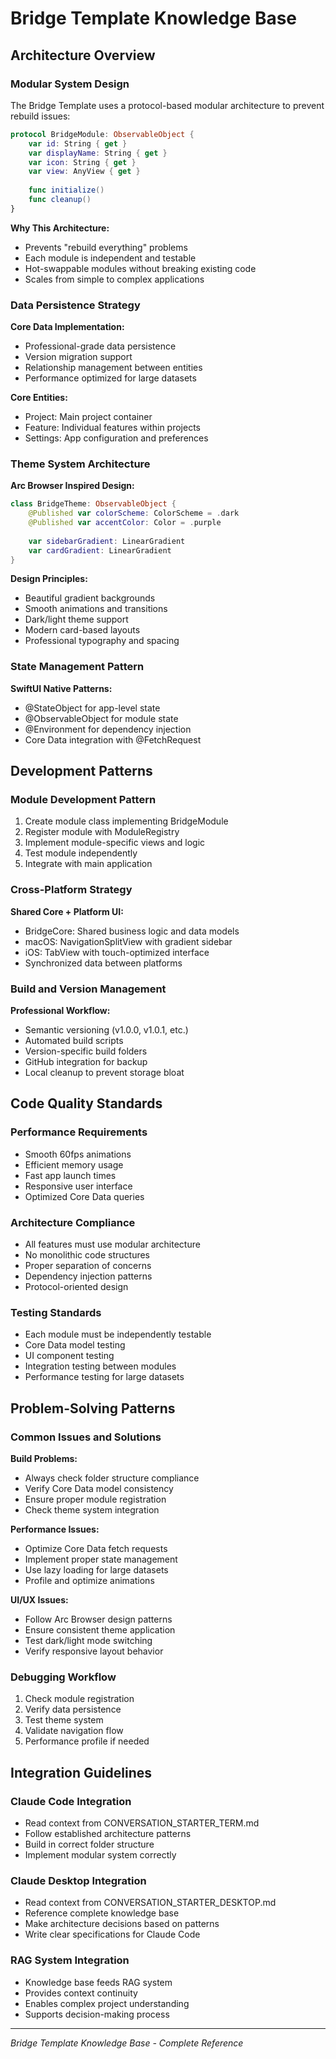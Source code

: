 # Bridge Template Knowledge Base

## Architecture Overview

### Modular System Design
The Bridge Template uses a protocol-based modular architecture to prevent rebuild issues:

```swift
protocol BridgeModule: ObservableObject {
    var id: String { get }
    var displayName: String { get }
    var icon: String { get }
    var view: AnyView { get }
    
    func initialize()
    func cleanup()
}
```

**Why This Architecture:**
- Prevents "rebuild everything" problems
- Each module is independent and testable
- Hot-swappable modules without breaking existing code
- Scales from simple to complex applications

### Data Persistence Strategy
**Core Data Implementation:**
- Professional-grade data persistence
- Version migration support
- Relationship management between entities
- Performance optimized for large datasets

**Core Entities:**
- Project: Main project container
- Feature: Individual features within projects
- Settings: App configuration and preferences

### Theme System Architecture
**Arc Browser Inspired Design:**
```swift
class BridgeTheme: ObservableObject {
    @Published var colorScheme: ColorScheme = .dark
    @Published var accentColor: Color = .purple
    
    var sidebarGradient: LinearGradient
    var cardGradient: LinearGradient
}
```

**Design Principles:**
- Beautiful gradient backgrounds
- Smooth animations and transitions
- Dark/light theme support
- Modern card-based layouts
- Professional typography and spacing

### State Management Pattern
**SwiftUI Native Patterns:**
- @StateObject for app-level state
- @ObservableObject for module state
- @Environment for dependency injection
- Core Data integration with @FetchRequest

## Development Patterns

### Module Development Pattern
1. Create module class implementing BridgeModule
2. Register module with ModuleRegistry
3. Implement module-specific views and logic
4. Test module independently
5. Integrate with main application

### Cross-Platform Strategy
**Shared Core + Platform UI:**
- BridgeCore: Shared business logic and data models
- macOS: NavigationSplitView with gradient sidebar
- iOS: TabView with touch-optimized interface
- Synchronized data between platforms

### Build and Version Management
**Professional Workflow:**
- Semantic versioning (v1.0.0, v1.0.1, etc.)
- Automated build scripts
- Version-specific build folders
- GitHub integration for backup
- Local cleanup to prevent storage bloat

## Code Quality Standards

### Performance Requirements
- Smooth 60fps animations
- Efficient memory usage
- Fast app launch times
- Responsive user interface
- Optimized Core Data queries

### Architecture Compliance
- All features must use modular architecture
- No monolithic code structures
- Proper separation of concerns
- Dependency injection patterns
- Protocol-oriented design

### Testing Standards
- Each module must be independently testable
- Core Data model testing
- UI component testing
- Integration testing between modules
- Performance testing for large datasets

## Problem-Solving Patterns

### Common Issues and Solutions
**Build Problems:**
- Always check folder structure compliance
- Verify Core Data model consistency
- Ensure proper module registration
- Check theme system integration

**Performance Issues:**
- Optimize Core Data fetch requests
- Implement proper state management
- Use lazy loading for large datasets
- Profile and optimize animations

**UI/UX Issues:**
- Follow Arc Browser design patterns
- Ensure consistent theme application
- Test dark/light mode switching
- Verify responsive layout behavior

### Debugging Workflow
1. Check module registration
2. Verify data persistence
3. Test theme system
4. Validate navigation flow
5. Performance profile if needed

## Integration Guidelines

### Claude Code Integration
- Read context from CONVERSATION_STARTER_TERM.md
- Follow established architecture patterns
- Build in correct folder structure
- Implement modular system correctly

### Claude Desktop Integration
- Read context from CONVERSATION_STARTER_DESKTOP.md
- Reference complete knowledge base
- Make architecture decisions based on patterns
- Write clear specifications for Claude Code

### RAG System Integration
- Knowledge base feeds RAG system
- Provides context continuity
- Enables complex project understanding
- Supports decision-making process

---
*Bridge Template Knowledge Base - Complete Reference*